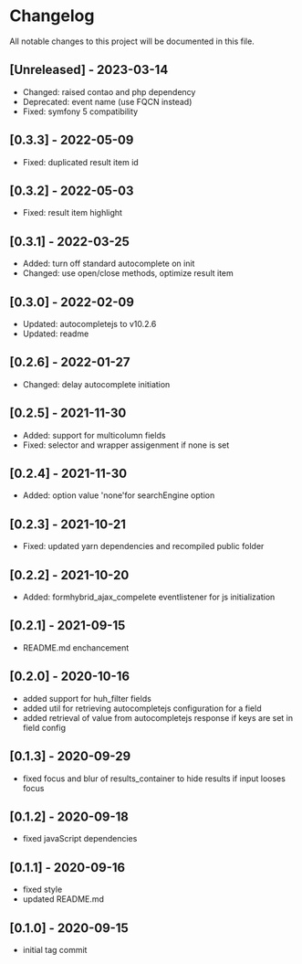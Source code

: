 # Changelog

All notable changes to this project will be documented in this file.

## [Unreleased] - 2023-03-14
- Changed: raised contao and php dependency
- Deprecated: event name (use FQCN instead)
- Fixed: symfony 5 compatibility

## [0.3.3] - 2022-05-09

- Fixed: duplicated result item id 

## [0.3.2] - 2022-05-03

- Fixed: result item highlight

## [0.3.1] - 2022-03-25

- Added: turn off standard autocomplete on init 
- Changed: use open/close methods, optimize result item

## [0.3.0] - 2022-02-09

- Updated: autocompletejs to v10.2.6
- Updated: readme

## [0.2.6] - 2022-01-27

- Changed: delay autocomplete initiation

## [0.2.5] - 2021-11-30

- Added: support for multicolumn fields
- Fixed: selector and wrapper assigenment if none is set

## [0.2.4] - 2021-11-30

- Added: option value 'none'for searchEngine option

## [0.2.3] - 2021-10-21
- Fixed: updated yarn dependencies and recompiled public folder

## [0.2.2] - 2021-10-20
- Added: formhybrid_ajax_compelete eventlistener for js initialization

## [0.2.1] - 2021-09-15
- README.md enchancement

## [0.2.0] - 2020-10-16
- added support for huh_filter fields
- added util for retrieving autocompletejs configuration for a field 
- added retrieval of value from autocompletejs response if keys are set in field config

## [0.1.3] - 2020-09-29
- fixed focus and blur of results_container to hide results if input looses focus

## [0.1.2] - 2020-09-18
- fixed javaScript dependencies

## [0.1.1] - 2020-09-16
- fixed style
- updated README.md

## [0.1.0] - 2020-09-15
- initial tag commit

